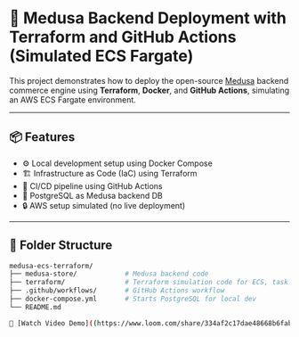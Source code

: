 # 🛒 Medusa Backend Deployment with Terraform and GitHub Actions (Simulated ECS Fargate)

This project demonstrates how to deploy the open-source [Medusa](https://medusajs.com) backend commerce engine using **Terraform**, **Docker**, and **GitHub Actions**, simulating an AWS ECS Fargate environment.

---

## 📦 Features

- ⚙️ Local development setup using Docker Compose
- 🏗️ Infrastructure as Code (IaC) using Terraform
- 🚀 CI/CD pipeline using GitHub Actions
- 🐘 PostgreSQL as Medusa backend DB
- 🔒 AWS setup simulated (no live deployment)

---

## 📁 Folder Structure

```bash
medusa-ecs-terraform/
├── medusa-store/            # Medusa backend code
├── terraform/               # Terraform simulation code for ECS, task def
├── .github/workflows/       # GitHub Actions workflow
├── docker-compose.yml       # Starts PostgreSQL for local dev
└── README.md

🎥 [Watch Video Demo]((https://www.loom.com/share/334af2c17dae48668b6fab7afa837b54?sid=e3accefa-b6e4-43a2-9da0-22319135da08))

